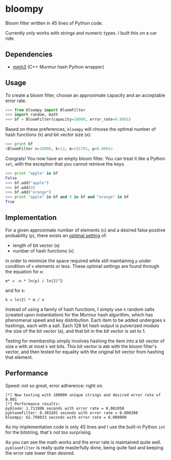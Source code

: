 bloompy
====

Bloom filter written in 45 lines of Python code.

Currently only works with strings and numeric types. I built this on a car ride.

## Dependencies
* [mmh3](https://github.com/hajimes/mmh3) (C++ Murmur hash Python wrapper)

## Usage

To create a bloom filter, choose an approximate capacity and an acceptable error rate.

```python
>>> from bloompy import BloomFilter
>>> import random, math
>>> bf = BloomFilter(capacity=10000, error_rate=0.0001)
```

 Based on these preferences, `bloompy` will choose the optimal number of hash functions (`k`) and bit vector size (`m`): 

```python
>>> print bf
<BloomFilter n=10000, k=13, m=191701, p=0.0001>
```

Congrats! You now have an empty bloom filter. You can treat it like a Python `set`, with the exception that you cannot retrieve the keys. 

```python
>>> print "apple" in bf
False
>>> bf.add("apple")
>>> bf.add(9)
>>> bf.add("orange")
>>> print "apple" in bf and 9 in bf and "orange" in bf
True
```

## Implementation

For a given approximate number of elements (`n`) and a desired false positive probability (`p`), there exists an [optimal setting](http://en.wikipedia.org/wiki/Bloom_filter#Optimal_number_of_hash_functions) of:

* length of bit vector (`m`)
* number of hash functions (`k`)

in order to minimize the space required while still maintaining `p` under condition of `n` elements or less. These optimal settings are found through the equation for `m`:

    m* = -n * ln(p) / ln(2)^2
    
and for `k`:
    
    k = ln(2) * m / n

Instead of using a family of hash functions, I simply use `k` random salts (created upon instantiation) for the Murmur hash algorithm, which has phenomenal speed and key distribution. Each item to be added undergoes `k` hashings, each with a salt. Each 128 bit hash output is pulverized modulo the size of the bit vector (`m`), and that bit in the bit vector is set to 1.

Testing for membership simply involves hashing the item into a bit vector of size `m` with at most `k` set bits. This bit vector is `AND` with the bloom filter's vector, and then tested for equality with the original bit vector from hashing that element. 

## Performance

Speed: not so great, error adherence: right on.

```
[*] Now testing with 100000 unique strings and desired error rate of 0.001
[*] Performance results: 
pybloom: 1.711986 seconds with error rate = 0.001050
pybloomfilter: 0.303201 seconds with error rate = 0.000360
bloompy: 62.798033 seconds with error rate = 0.000990
```

As my implementation code is only 45 lines and I use the built-in Python `int` for the bitstring, that's not too surprising. 

As you can see the math works and the error rate is maintained quite well. `pybloomfilter` is really quite masterfully done, being quite fast and keeping the error rate lower than desired. 
